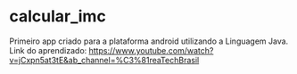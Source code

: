 # calcular_imc
Primeiro app criado para a plataforma android utilizando a Linguagem Java.<br>
Link do aprendizado: https://www.youtube.com/watch?v=jCxpn5at3tE&ab_channel=%C3%81reaTechBrasil
